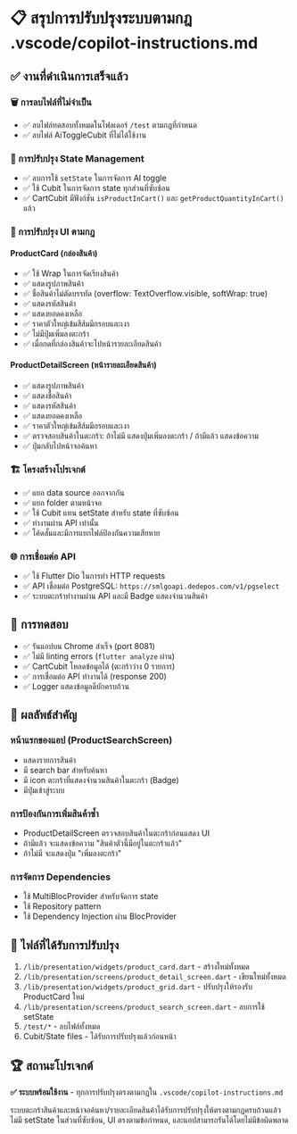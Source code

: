 # 📋 สรุปการปรับปรุงระบบตามกฎ .vscode/copilot-instructions.md

## ✅ งานที่ดำเนินการเสร็จแล้ว

### 🗑️ การลบไฟล์ที่ไม่จำเป็น
- ✅ ลบไฟล์ทดสอบทั้งหมดในโฟลเดอร์ `/test` ตามกฎที่กำหนด
- ✅ ลบไฟล์ AiToggleCubit ที่ไม่ได้ใช้งาน

### 🔧 การปรับปรุง State Management
- ✅ ลบการใช้ `setState` ในการจัดการ AI toggle
- ✅ ใช้ Cubit ในการจัดการ state ทุกส่วนที่ซับซ้อน
- ✅ CartCubit มีฟังก์ชัน `isProductInCart()` และ `getProductQuantityInCart()` แล้ว

### 🎨 การปรับปรุง UI ตามกฎ

#### ProductCard (กล่องสินค้า)
- ✅ ใช้ Wrap ในการจัดเรียงสินค้า
- ✅ แสดงรูปภาพสินค้า
- ✅ ชื่อสินค้าไม่ตัดบรรทัด (overflow: TextOverflow.visible, softWrap: true)
- ✅ แสดงรหัสสินค้า
- ✅ แสดงยอดคงเหลือ
- ✅ ราคาตัวใหญ่เข้มสีส้มมีกรอบและเงา
- ✅ ไม่มีปุ่มเพิ่มลงตะกร้า
- ✅ เมื่อกดที่กล่องสินค้าจะไปหน้ารายละเอียดสินค้า

#### ProductDetailScreen (หน้ารายละเอียดสินค้า)
- ✅ แสดงรูปภาพสินค้า
- ✅ แสดงชื่อสินค้า
- ✅ แสดงรหัสสินค้า
- ✅ แสดงยอดคงเหลือ
- ✅ ราคาตัวใหญ่เข้มสีส้มมีกรอบและเงา
- ✅ ตรวจสอบสินค้าในตะกร้า: ถ้าไม่มี แสดงปุ่มเพิ่มลงตะกร้า / ถ้ามีแล้ว แสดงข้อความ
- ✅ ปุ่มกลับไปหน้าจอค้นหา

### 🏗️ โครงสร้างโปรเจกต์
- ✅ แยก data source ออกจากกัน
- ✅ แยก folder ตามหน้าจอ
- ✅ ใช้ Cubit แทน setState สำหรับ state ที่ซับซ้อน
- ✅ ทำงานผ่าน API เท่านั้น
- ✅ โค้ดสั้นและมีการแยกไฟล์ป้องกันความเสียหาย

### 🌐 การเชื่อมต่อ API
- ✅ ใช้ Flutter Dio ในการทำ HTTP requests
- ✅ API เชื่อมต่อ PostgreSQL: `https://smlgoapi.dedepos.com/v1/pgselect`
- ✅ ระบบตะกร้าทำงานผ่าน API และมี Badge แสดงจำนวนสินค้า

## 🧪 การทดสอบ
- ✅ รันแอปบน Chrome สำเร็จ (port 8081)
- ✅ ไม่มี linting errors (`flutter analyze` ผ่าน)
- ✅ CartCubit โหลดข้อมูลได้ (ตะกร้าว่าง 0 รายการ)
- ✅ การเชื่อมต่อ API ทำงานได้ (response 200)
- ✅ Logger แสดงข้อมูลดีบักครบถ้วน

## 🎯 ผลลัพธ์สำคัญ

### หน้าแรกของแอป (ProductSearchScreen)
- แสดงรายการสินค้า
- มี search bar สำหรับค้นหา
- มี icon ตะกร้าที่แสดงจำนวนสินค้าในตะกร้า (Badge)
- มีปุ่มเข้าสู่ระบบ

### การป้องกันการเพิ่มสินค้าซ้ำ
- ProductDetailScreen ตรวจสอบสินค้าในตะกร้าก่อนแสดง UI
- ถ้ามีแล้ว จะแสดงข้อความ "สินค้าตัวนี้มีอยู่ในตะกร้าแล้ว"
- ถ้าไม่มี จะแสดงปุ่ม "เพิ่มลงตะกร้า"

### การจัดการ Dependencies
- ใช้ MultiBlocProvider สำหรับจัดการ state
- ใช้ Repository pattern
- ใช้ Dependency Injection ผ่าน BlocProvider

## 📝 ไฟล์ที่ได้รับการปรับปรุง
1. `/lib/presentation/widgets/product_card.dart` - สร้างใหม่ทั้งหมด
2. `/lib/presentation/screens/product_detail_screen.dart` - เขียนใหม่ทั้งหมด  
3. `/lib/presentation/widgets/product_grid.dart` - ปรับปรุงให้รองรับ ProductCard ใหม่
4. `/lib/presentation/screens/product_search_screen.dart` - ลบการใช้ setState
5. `/test/*` - ลบไฟล์ทั้งหมด
6. Cubit/State files - ได้รับการปรับปรุงแล้วก่อนหน้า

## 🏆 สถานะโปรเจกต์
**✅ ระบบพร้อมใช้งาน** - ทุกการปรับปรุงตรงตามกฎใน `.vscode/copilot-instructions.md`

ระบบตะกร้าสินค้าและหน้าจอค้นหา/รายละเอียดสินค้าได้รับการปรับปรุงให้ตรงตามกฎครบถ้วนแล้ว ไม่มี setState ในส่วนที่ซับซ้อน, UI ตรงตามข้อกำหนด, และแอปสามารถรันได้โดยไม่มีข้อผิดพลาด
